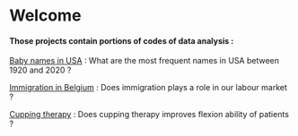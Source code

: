 # Welcome

#### Those projects contain portions of codes of data analysis :

<a href="https://nbviewer.org/github/Togetlucky/Togetlucky.github.io/blob/main/usa_baby_names.ipynb"> Baby names in USA</a> : What are the most frequent names in USA between 1920 and 2020 ?

<a href="https://nbviewer.org/github/Togetlucky/Togetlucky.github.io/blob/main/Investigating%20long-term%20relationship%20between%202%20variables.ipynb">Immigration in Belgium</a> : Does immigration plays a role in our labour market ?

<a href="https://nbviewer.org/github/Togetlucky/Togetlucky.github.io/blob/main/Cupping%20therapy.ipynb"> Cupping therapy</a> : Does cupping therapy improves flexion ability of patients ?
